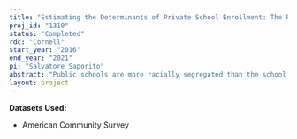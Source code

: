 ```yaml
---
title: "Estimating the Determinants of Private School Enrollment: The Role of School Attendance Zone Racial and Ethnic Composition"
proj_id: "1310"
status: "Completed"
rdc: "Cornell"
start_year: "2016"
end_year: "2021"
pi: "Salvatore Saporito"
abstract: "Public schools are more racially segregated than the school attendance areas to which they supply services. Individual choice for private schools may play a substantial role in contributing to public school segregation, beyond what it would be if all students enrolled in the public school that served their residential area. One of three basic factors likely drives private school enrollment rates. First, children from one racial group, particularly white children, may be more likely to enroll in a private school as shares of non-white students in their school catchment areas increases. Second, members of all racial groups are less likely to enroll in private schools as shares of children in their catchment area who are of their same race increases. A third view is that race is inconsequential in driving private school enrollment. These competing models will be assessed by integrating three data sources: restricted-access American Community Survey (ACS) 5-year period estimates for 2005-2009, the School Attendance Boundary Information System (SABINS), which contains geography delineating school catchment areas for thousands of such areas for the 2009-2010 school year, and the Common Core of Data, which describes the characteristics of children who are enrolled in all public schools throughout the United States. Analyses of these three datasets will result in models estimating the probability that a child is enrolled in private school based on their race and the racial composition of the school catchment area in which they live, while holding constant a battery of family, attendance area, and school characteristics."
layout: project
---
```


**Datasets Used:**

  - American Community Survey 

